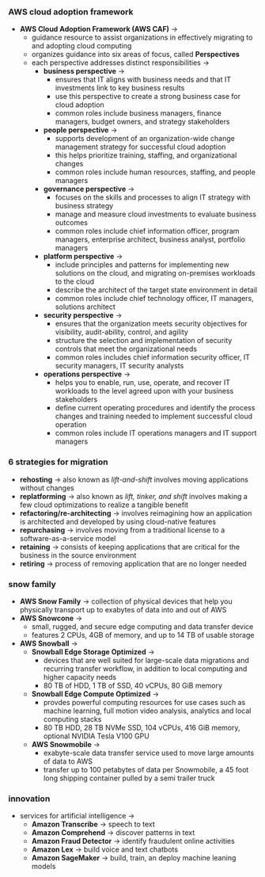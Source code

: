 ### AWS cloud adoption framework
- **AWS Cloud Adoption Framework (AWS CAF)** -> 
	- guidance resource to assist organizations in effectively migrating to and adopting cloud computing
	- organizes guidance into six areas of focus, called **Perspectives**
	- each perspective addresses distinct responsibilities -> 
		- **business perspective** -> 
			- ensures that IT aligns with business needs and that IT investments link to key business results
			- use this perspective to create a strong business case for cloud adoption
			- common roles include business managers, finance managers, budget owners, and strategy stakeholders
		- **people perspective** -> 
			- supports development of an organization-wide change management strategy for successful cloud adoption
			- this helps prioritize training, staffing, and organizational changes
			- common roles include human resources, staffing, and people managers
		- **governance perspective** ->
			- focuses on the skills and processes to align IT strategy with business strategy
			- manage and measure cloud investments to evaluate business outcomes
			- common roles include chief information officer, program managers, enterprise architect, business analyst, portfolio managers
		- **platform perspective** -> 
			- include principles and patterns for implementing new solutions on the cloud, and migrating on-premises workloads to the cloud
			- describe the architect of the target state environment in detail
			- common roles include chief technology officer, IT managers, solutions architect
		- **security perspective** -> 
			- ensures that the organization meets security objectives for visibility, audit-ability, control, and agility
			- structure the selection and implementation of security controls that meet the organizational needs
			- common roles includes chief information security officer, IT security managers, IT security analysts
		- **operations perspective** -> 
			- helps you to enable, run, use, operate, and recover IT workloads to the level agreed upon with your business stakeholders
			- define current operating procedures and identify the process changes and training needed to implement successful cloud operation
			- common roles include IT operations managers and IT support managers

### 6 strategies for migration
- **rehosting** -> also known as *lift-and-shift* involves moving applications without changes
- **replatforming** -> also known as *lift, tinker, and shift* involves making a few cloud optimizations to realize a tangible benefit
- **refactoring/re-architecting** -> involves reimagining how an application is architected and developed by using cloud-native features
- **repurchasing** -> involves moving from a traditional license to a software-as-a-service model
- **retaining** -> consists of keeping applications that are critical for the business in the source environment
- **retiring** -> process of removing application that are no longer needed

### snow family
- **AWS Snow Family** -> collection of physical devices that help you physically transport up to exabytes of data into and out of AWS
- **AWS Snowcone** -> 
	- small, rugged, and secure edge computing and data transfer device
	- features 2 CPUs, 4GB of memory, and up to 14 TB of usable storage
- **AWS Snowball** -> 
	- **Snowball Edge Storage Optimized** -> 
		- devices that are well suited for large-scale data migrations and recurring transfer workflow, in addition to local computing and higher capacity needs
		- 80 TB of HDD, 1 TB of SSD, 40 vCPUs, 80 GiB memory
	 - **Snowball Edge Compute Optimized** -> 
		 - provdes powerful computing resources for use cases such as machine learning, full motion video analysis, analytics and local computing stacks
		 - 80 TB HDD, 28 TB NVMe SSD, 104 vCPUs, 416 GiB memory, optional NVIDIA Tesla V100 GPU
	 - **AWS Snowmobile** -> 
		 - exabyte-scale data transfer service used to move large amounts of data to AWS
		 - transfer up to 100 petabytes of data per Snowmobile, a 45 foot long shipping container pulled by a semi trailer truck

### innovation
- services for artificial intelligence -> 
	- **Amazon Transcribe** -> speech to text 
	- **Amazon Comprehend** -> discover patterns in text
	- **Amazon Fraud Detector** -> identify fraudulent online activities
	- **Amazon Lex** -> build voice and text chatbots
	- **Amazon SageMaker** -> build, train, an deploy machine leaning models